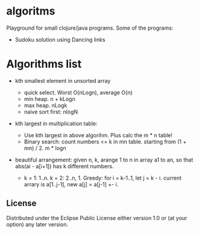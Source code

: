 # algoritms

Playground for small clojure/java programs.
Some of the programs:
* Sudoku solution using Dancing links

# Algorithms list
* kth smallest element in unsorted array
    * quick select. Worst O(nLogn), average O(n)
    * min heap. n + kLogn
    * max heap. nLogk
    * naive sort first: nlogN

* kth largest in multiplication table:
    * Use kth largest in above algorihm. Plus calc the m * n table!
    * Binary search: count numbers <= k in mn table. starting from (1 + mn) / 2. m * logn

* beautiful arrangement: given n, k, arange 1 to n in array a1 to an, so that abs(ai - a[i+1]) has k different numbers.
    * k = 1: 1..n. k = 2: 2..n, 1. Greedy: for i = k-1..1, let j = k - i. current arrary is a[1..j-1], new a[j] = a[j-1] +- i.

## License

Distributed under the Eclipse Public License either version 1.0 or (at
your option) any later version.
